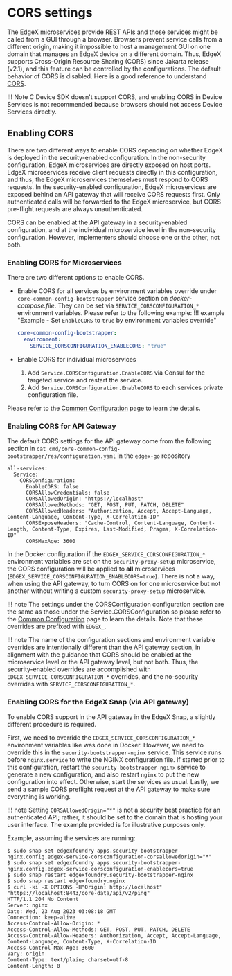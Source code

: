 # CORS settings

The EdgeX microservices provide REST APIs and those services might be called from a GUI through a browser. Browsers prevent service calls from a different origin, making it impossible to host a management GUI on one domain that manages an EdgeX device on a different domain. Thus, EdgeX supports Cross-Origin Resource Sharing (CORS) since Jakarta release (v2.1), and this feature can be controlled by the configurations. The default behavior of CORS is disabled. Here is a good reference to understand [CORS](https://web.dev/cross-origin-resource-sharing/).

!!! Note
    C Device SDK doesn't support CORS, and enabling CORS in Device Services is not recommended because browsers should not access Device Services directly.

## Enabling CORS

There are two different ways to enable CORS depending on whether EdgeX is deployed in the security-enabled configuration.
In the non-security configuration, EdgeX microservices are directly exposed on host ports.
EdgeX microservices receive client requests directly in this configuration, and thus,
the EdgeX microservices themselves must respond to CORS requests.
In the security-enabled configuration,
EdgeX microservices are exposed behind an API gateway
that will receive CORS requests first.
Only authenticated calls will be forwarded to the EdgeX microservice,
but CORS pre-flight requests are always unauthenticated.

CORS can be enabled at the API gateway in a security-enabled configuration,
and at the individual microservice level in the non-security configuration.
However, implementers should choose one or the other, not both.

### Enabling CORS for Microservices

There are two different options to enable CORS. 

- Enable CORS for all services by environment variables override under `core-common-config-bootstrapper` service section on *docker-compose.file*. They can be set via `SERVICE_CORSCONFIGURATION_*` environment variables. 
Please refer to the following example:
!!! example "Example - Set `EnableCORS` to `true` by environment variables override"
    ```yaml
    core-common-config-bootstrapper:
      environment: 
        SERVICE_CORSCONFIGURATION_ENABLECORS: "true"
    ```

- Enable CORS for individual microservices
    1. Add `Service.CORSConfiguration.EnableCORS` via Consul for the targeted service and restart the service.
    2. Add `Service.CORSConfiguration.EnableCORS` to each services private configuration file.

Please refer to the [Common Configuration](../microservices/configuration/CommonConfiguration.md/#configuration-properties) page to learn the details.

### Enabling CORS for API Gateway

The default CORS settings for the API gateway come from the following section in `cat cmd/core-common-config-bootstrapper/res/configuration.yaml` in the `edgex-go` repository

```
all-services:
  Service:
    CORSConfiguration:
      EnableCORS: false
      CORSAllowCredentials: false
      CORSAllowedOrigin: "https://localhost"
      CORSAllowedMethods: "GET, POST, PUT, PATCH, DELETE"
      CORSAllowedHeaders: "Authorization, Accept, Accept-Language, Content-Language, Content-Type, X-Correlation-ID"
      CORSExposeHeaders: "Cache-Control, Content-Language, Content-Length, Content-Type, Expires, Last-Modified, Pragma, X-Correlation-ID"
      CORSMaxAge: 3600
```

In the Docker configuration if the `EDGEX_SERVICE_CORSCONFIGURATION_*` environment variables are set on the `security-proxy-setup` microservice,
the CORS configuration will be applied to **all** microservices (`EDGEX_SERVICE_CORSCONFIGURATION_ENABLECORS=true`).
There is not a way, when using the API gateway, to turn CORS on for one microservice but not another without writing a custom `security-proxy-setup` microservice.

!!! note
    The settings under the CORSConfiguration configuration section are the same as those under the Service.CORSConfiguration so please refer to the [Common Configuration](../microservices/configuration/CommonConfiguration.md/#configuration-properties) page to learn the details.  Note that these overrides are prefixed with `EDGEX_`.

!!! note
    The name of the configuration sections and environment variable overrides are intentionally different than the API gateway section, in alignment with the guidance that CORS should be enabled at the microservice level or the API gateway level, but not both.  Thus, the security-enabled overrides are accomplished with `EDGEX_SERVICE_CORSCONFIGURATION_*` overrides, and the no-security overrides with `SERVICE_CORSCONFIGURATION_*`.


### Enabling CORS for the EdgeX Snap (via API gateway)

To enable CORS support in the API gateway in the EdgeX Snap, a slightly different procedure is required.

First, we need to override the `EDGEX_SERVICE_CORSCONFIGURATION_*` environment variables like was done in Docker.
However, we need to override this in the `security-bootstrapper-nginx` service.
This service runs before `nginx.service` to write the NGINX configuration file.
If started prior to this configuration, restart the `security-bootstrapper-nginx` service to generate a new configuration,
and also restart `nginx` to put the new configuration into effect.
Otherwise, start the services as usual.
Lastly, we send a sample CORS preflight request at the API gateway to make sure everything is working.

!!! note
    Setting `CORSAllowedOrigin="*"` is not a security best practice for an authenticated API;
    rather, it should be set to the domain that is hosting your user interface.
    The example provided is for illustrative purposes only.

Example, assuming the services are running:
```shell
$ sudo snap set edgexfoundry apps.security-bootstrapper-nginx.config.edgex-service-corsconfiguration-corsallowedorigin="*"
$ sudo snap set edgexfoundry apps.security-bootstrapper-nginx.config.edgex-service-corsconfiguration-enablecors=true
$ sudo snap restart edgexfoundry.security-bootstrapper-nginx
$ sudo snap restart edgexfoundry.nginx
$ curl -ki -X OPTIONS -H"Origin: http://localhost" "https://localhost:8443/core-data/api/v2/ping"
HTTP/1.1 204 No Content
Server: nginx
Date: Wed, 23 Aug 2023 03:08:18 GMT
Connection: keep-alive
Access-Control-Allow-Origin: *
Access-Control-Allow-Methods: GET, POST, PUT, PATCH, DELETE
Access-Control-Allow-Headers: Authorization, Accept, Accept-Language, Content-Language, Content-Type, X-Correlation-ID
Access-Control-Max-Age: 3600
Vary: origin
Content-Type: text/plain; charset=utf-8
Content-Length: 0
```
